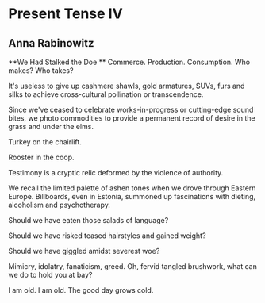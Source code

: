# Present Tense IV
## Anna Rabinowitz
**We Had Stalked the Doe  **
Commerce. Production. Consumption. Who makes? Who takes?

It's useless to give up cashmere shawls, gold armatures, SUVs, furs
and silks to achieve cross-cultural pollination or transcendence.

Since we've ceased to celebrate works-in-progress or cutting-edge sound bites,
we photo commodities to provide a permanent record of desire in the grass and
under the elms.

Turkey on the chairlift.

Rooster in the coop.

Testimony is a cryptic relic deformed by the violence of authority.

We recall the limited palette of ashen tones when we drove through Eastern
Europe. Billboards, even in Estonia, summoned up fascinations with dieting,
alcoholism and psychotherapy.

Should we have eaten those salads of language?

Should we have risked teased hairstyles and gained weight?

Should we have giggled amidst severest woe?

Mimicry, idolatry, fanaticism, greed. Oh, fervid tangled brushwork, what can
we do to hold you at bay?

I am old. I am old. The good day grows cold.